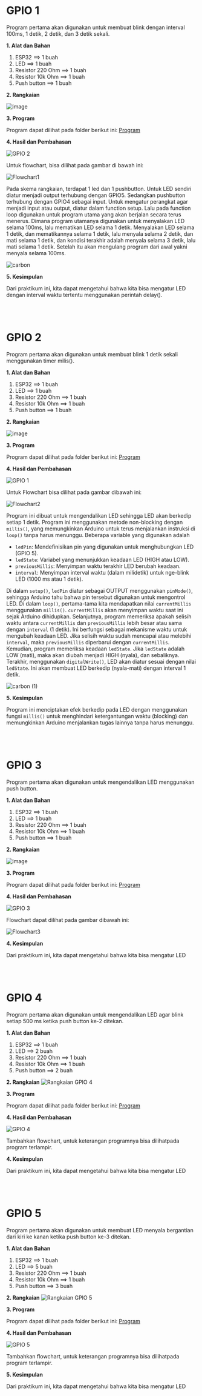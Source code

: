 # GPIO 1
Program pertama akan digunakan untuk membuat blink dengan interval 100ms, 1 detik, 2 detik, dan 3 detik sekali.

**1. Alat dan Bahan**
1. ESP32             ==> 1 buah
2. LED               ==> 1 buah
3. Resistor 220 Ohm  ==> 1 buah
4. Resistor 10k Ohm  ==> 1 buah
5. Push button       ==> 1 buah


**2. Rangkaian**

![image](https://github.com/alfan459/Embedded-System/assets/54757609/4850f38f-859e-461b-a830-cd9b53a8e40e)


**3. Program**

Program dapat dilihat pada folder berikut ini: <a href="https://github.com/alfan459/Embedded-System/tree/master/Jobsheet%201%20Dasar%20Pemrograman%20ESP32/a.%20GPIO/Blink%20100ms%2C%201%20detik%2C%202%20detik%2C%203%20detik"> Program </a>

**4. Hasil dan Pembahasan**

![GPIO 2](https://github.com/alfan459/Embedded-System/assets/54757609/741c77fd-f7b2-49c1-835a-f1b214b5d36a)

Untuk flowchart, bisa dilihat pada gambar di bawah ini:

![Flowchart1](https://github.com/alfan459/Embedded-System/assets/54757609/3062ca6a-98dd-441c-8fe5-7019fac6f825)

Pada skema rangkaian, terdapat 1 led dan 1 pushbutton. Untuk LED sendiri diatur menjadi output terhubung dengan GPIO5. Sedangkan pushbutton terhubung dengan GPIO4 sebagai input. Untuk mengatur perangkat agar menjadi input atau output, diatur dalam function setup. Lalu pada function loop digunakan untuk program utama yang akan berjalan secara terus menerus. Dimana program utamanya digunakan untuk menyalakan LED selama 100ms, lalu mematikan LED selama 1 detik. Menyalakan LED selama 1 detik, dan mematikannya selama 1 detik, lalu menyala selama 2 detik, dan mati selama 1 detik, dan kondisi terakhir adalah menyala selama 3 detik, lalu mati selama 1 detik. Setelah itu akan mengulang program dari awal yakni menyala selama 100ms.

![carbon](https://github.com/alfan459/Embedded-System/assets/54757609/97217843-b313-4168-93b0-679e96dc2050)


**5. Kesimpulan**

Dari praktikum ini, kita dapat mengetahui bahwa kita bisa mengatur LED dengan interval waktu tertentu menggunakan perintah delay().

<br></br>

# GPIO 2
Program pertama akan digunakan untuk membuat blink 1 detik sekali menggunakan timer milis().

**1. Alat dan Bahan**
1. ESP32             ==> 1 buah
2. LED               ==> 1 buah
3. Resistor 220 Ohm  ==> 1 buah
4. Resistor 10k Ohm  ==> 1 buah
5. Push button       ==> 1 buah


**2. Rangkaian**

![image](https://github.com/alfan459/Embedded-System/assets/54757609/4850f38f-859e-461b-a830-cd9b53a8e40e)


**3. Program**

Program dapat dilihat pada folder berikut ini: <a href="https://github.com/alfan459/Embedded-System/tree/master/Jobsheet%201%20Dasar%20Pemrograman%20ESP32/a.%20GPIO/Blink%20dengan%20Millis"> Program </a>

**4. Hasil dan Pembahasan**

![GPIO 1](https://github.com/alfan459/Embedded-System/assets/54757609/d6d24241-0add-4543-a049-e1a800bf9378)

Untuk Flowchart bisa dilihat pada gambar dibawah ini:

![Flowchart2](https://github.com/alfan459/Embedded-System/assets/54757609/28954bd9-7499-47e5-b546-ec70c1f35ab9)


Program ini dibuat untuk mengendalikan LED sehingga LED akan berkedip setiap 1 detik. Program ini menggunakan metode non-blocking dengan `millis()`, yang memungkinkan Arduino untuk terus menjalankan instruksi di `loop()` tanpa harus menunggu. Beberapa variable yang digunakan adalah
   - `ledPin`: Mendefinisikan pin yang digunakan untuk menghubungkan LED (GPIO 5).
   - `ledState`: Variabel yang menunjukkan keadaan LED (HIGH atau LOW).
   - `previousMillis`: Menyimpan waktu terakhir LED berubah keadaan.
   - `interval`: Menyimpan interval waktu (dalam milidetik) untuk nge-blink LED (1000 ms atau 1 detik).

Di dalam `setup()`, `ledPin` diatur sebagai OUTPUT menggunakan `pinMode()`, sehingga Arduino tahu bahwa pin tersebut digunakan untuk mengontrol LED.
Di dalam `loop()`, pertama-tama kita mendapatkan nilai `currentMillis` menggunakan `millis()`. `currentMillis` akan menyimpan waktu saat ini sejak Arduino dihidupkan. Selanjutnya, program memeriksa apakah selisih waktu antara `currentMillis` dan `previousMillis` lebih besar atau sama dengan `interval` (1 detik). Ini berfungsi sebagai mekanisme waktu untuk mengubah keadaan LED. Jika selisih waktu sudah mencapai atau melebihi `interval`, maka `previousMillis` diperbarui dengan `currentMillis`. Kemudian, program memeriksa keadaan `ledState`. Jika `ledState` adalah LOW (mati), maka akan diubah menjadi HIGH (nyala), dan sebaliknya. Terakhir, menggunakan `digitalWrite()`, LED akan diatur sesuai dengan nilai `ledState`. Ini akan membuat LED berkedip (nyala-mati) dengan interval 1 detik.

![carbon (1)](https://github.com/alfan459/Embedded-System/assets/54757609/ce34b0e2-bd7c-4c2d-b6cf-499ff547da11)


**5. Kesimpulan**

Program ini menciptakan efek berkedip pada LED dengan menggunakan fungsi `millis()` untuk menghindari ketergantungan waktu (blocking) dan memungkinkan Arduino menjalankan tugas lainnya tanpa harus menunggu.


<br></br>

# GPIO 3
Program pertama akan digunakan untuk mengendalikan LED menggunakan push button.

**1. Alat dan Bahan**
1. ESP32             ==> 1 buah
2. LED               ==> 1 buah
3. Resistor 220 Ohm  ==> 1 buah
4. Resistor 10k Ohm  ==> 1 buah
5. Push button       ==> 1 buah


**2. Rangkaian**

![image](https://github.com/alfan459/Embedded-System/assets/54757609/4850f38f-859e-461b-a830-cd9b53a8e40e)


**3. Program**

Program dapat dilihat pada folder berikut ini: <a href="https://github.com/alfan459/Embedded-System/tree/master/Jobsheet%201%20Dasar%20Pemrograman%20ESP32/a.%20GPIO/Program%20Contoh"> Program </a>

**4. Hasil dan Pembahasan**

![GPIO 3](https://github.com/alfan459/Embedded-System/assets/54757609/ea07038b-8f00-4882-8bbf-3fa435e164d7)

Flowchart dapat dilihat pada gambar dibawah ini:

![Flowchart3](https://github.com/alfan459/Embedded-System/assets/54757609/e2f8bf50-de43-4b2e-b198-aa04fa0019ef)




**4. Kesimpulan**

Dari praktikum ini, kita dapat mengetahui bahwa kita bisa mengatur LED

<br></br>

# GPIO 4
Program pertama akan digunakan untuk mengendalikan LED agar blink setiap 500 ms ketika push button ke-2 ditekan.

**1. Alat dan Bahan**
1. ESP32             ==> 1 buah
2. LED               ==> 2 buah
3. Resistor 220 Ohm  ==> 1 buah
4. Resistor 10k Ohm  ==> 1 buah
5. Push button       ==> 2 buah


**2. Rangkaian**
![Rangkaian GPIO 4](https://github.com/alfan459/Embedded-System/assets/54757609/389106d1-e4a8-41c3-8bed-ea941e62d3db)


**3. Program**

Program dapat dilihat pada folder berikut ini: <a href="https://github.com/alfan459/Embedded-System/tree/master/Jobsheet%201%20Dasar%20Pemrograman%20ESP32/a.%20GPIO/Blink%20500ms%202%20led%202%20button"> Program </a>

**4. Hasil dan Pembahasan**

![GPIO 4](https://github.com/alfan459/Embedded-System/assets/54757609/5c06b0e8-8ff4-441a-baa4-7ff00b3c4a38)

Tambahkan flowchart, untuk keterangan programnya bisa dilihatpada program terlampir.

**4. Kesimpulan**

Dari praktikum ini, kita dapat mengetahui bahwa kita bisa mengatur LED

<br></br>

# GPIO 5
Program pertama akan digunakan untuk membuat LED menyala bergantian dari kiri ke kanan ketika push button ke-3 ditekan.

**1. Alat dan Bahan**
1. ESP32             ==> 1 buah
2. LED               ==> 5 buah
3. Resistor 220 Ohm  ==> 1 buah
4. Resistor 10k Ohm  ==> 1 buah
5. Push button       ==> 3 buah


**2. Rangkaian**
![Rangkaian GPIO 5](https://github.com/alfan459/Embedded-System/assets/54757609/81dfe4c2-b0fe-4576-8de2-ab5ee3ced849)


**3. Program**

Program dapat dilihat pada folder berikut ini: <a href="https://github.com/alfan459/Embedded-System/tree/master/Jobsheet%201%20Dasar%20Pemrograman%20ESP32/a.%20GPIO/Running%20Led"> Program </a>

**4. Hasil dan Pembahasan**

![GPIO 5](https://github.com/alfan459/Embedded-System/assets/54757609/e9fa7683-f447-4b10-9758-9ef9b0d55a98)

Tambahkan flowchart, untuk keterangan programnya bisa dilihatpada program terlampir.

**5. Kesimpulan**

Dari praktikum ini, kita dapat mengetahui bahwa kita bisa mengatur LED
